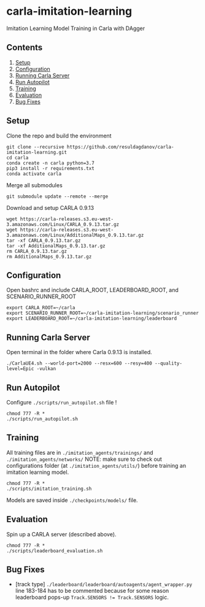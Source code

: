 # carla-imitation-learning
Imitation Learning Model Training in Carla with DAgger

## Contents
1. [Setup](#setup)
2. [Configuration](#configuration)
2. [Running Carla Server](#running-carla-server)
4. [Run Autopilot](#run-autopilot)
5. [Training](#training)
6. [Evaluation](#evaluation)
7. [Bug Fixes](#bug-fixes)

## Setup
Clone the repo and build the environment
```Shell
git clone --recursive https://github.com/resuldagdanov/carla-imitation-learning.git
cd carla
conda create -n carla python=3.7
pip3 install -r requirements.txt
conda activate carla
```

Merge all submodules
```Shell
git submodule update --remote --merge
```

Download and setup CARLA 0.9.13
```Shell
wget https://carla-releases.s3.eu-west-3.amazonaws.com/Linux/CARLA_0.9.13.tar.gz
wget https://carla-releases.s3.eu-west-3.amazonaws.com/Linux/AdditionalMaps_0.9.13.tar.gz
tar -xf CARLA_0.9.13.tar.gz
tar -xf AdditionalMaps_0.9.13.tar.gz
rm CARLA_0.9.13.tar.gz
rm AdditionalMaps_0.9.13.tar.gz
```

## Configuration
Open bashrc and include CARLA_ROOT, LEADERBOARD_ROOT, and SCENARIO_RUNNER_ROOT
```Shell
export CARLA_ROOT=~/carla
export SCENARIO_RUNNER_ROOT=~/carla-imitation-learning/scenario_runner
export LEADERBOARD_ROOT=~/carla-imitation-learning/leaderboard
```

## Running Carla Server
Open terminal in the folder where Carla 0.9.13 is installed.
```Shell
./CarlaUE4.sh --world-port=2000 --resx=600 --resy=400 --quality-level=Epic -vulkan
```

## Run Autopilot
Configure ```./scripts/run_autopilot.sh``` file !
```Shell
chmod 777 -R *
./scripts/run_autopilot.sh
```

## Training
All training files are in ```./imitation_agents/trainings/``` and ```./imitation_agents/networks/```
NOTE: make sure to check out configurations folder (at ```./imitation_agents/utils/```) before training an imitation learning model.
```Shell
chmod 777 -R *
./scripts/imitation_training.sh
```
Models are saved inside ```./checkpoints/models/``` file.

## Evaluation
Spin up a CARLA server (described above).
```Shell
chmod 777 -R *
./scripts/leaderboard_evaluation.sh
```

## Bug Fixes
* [track type] ```./leaderboard/leaderboard/autoagents/agent_wrapper.py```
line 183-184 has to be commented because for some reason leaderboard pops-up ```Track.SENSORS != Track.SENSORS``` logic.